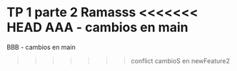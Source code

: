 TP 1 parte 2 
Ramasss
<<<<<<< HEAD
AAA - cambios en main
=======
BBB - cambios en main
>>>>>>> conflict
cambioS en newFeature2